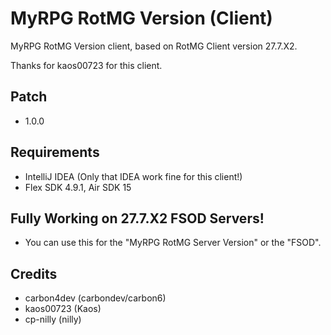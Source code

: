 # MyRPG RotMG Version (Client)
MyRPG RotMG Version client, based on RotMG Client version 27.7.X2.

Thanks for kaos00723 for this client.

## Patch

- 1.0.0

## Requirements

- IntelliJ IDEA (Only that IDEA work fine for this client!)
- Flex SDK 4.9.1, Air SDK 15

## Fully Working on 27.7.X2 FSOD Servers!

- You can use this for the "MyRPG RotMG Server Version" or the "FSOD".

## Credits

- carbon4dev (carbondev/carbon6)
- kaos00723 (Kaos)
- cp-nilly	(nilly)